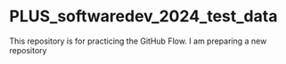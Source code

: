 # PLUS_softwaredev_2024_test_data
This repository is for practicing the GitHub Flow.
I am preparing a new repository
